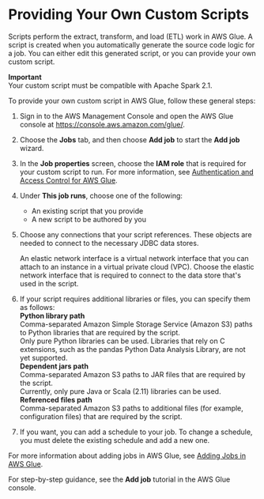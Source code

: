# Providing Your Own Custom Scripts<a name="console-custom-created"></a>

Scripts perform the extract, transform, and load \(ETL\) work in AWS Glue\. A script is created when you automatically generate the source code logic for a job\. You can either edit this generated script, or you can provide your own custom script\.

**Important**  
Your custom script must be compatible with Apache Spark 2\.1\.

To provide your own custom script in AWS Glue, follow these general steps:

1. Sign in to the AWS Management Console and open the AWS Glue console at [https://console\.aws\.amazon\.com/glue/](https://console.aws.amazon.com/glue/)\.

1. Choose the **Jobs** tab, and then choose **Add job** to start the **Add job** wizard\.

1. In the **Job properties** screen, choose the **IAM role** that is required for your custom script to run\. For more information, see [Authentication and Access Control for AWS Glue](authentication-and-access-control.md)\.

1. Under **This job runs**, choose one of the following:
   + An existing script that you provide
   + A new script to be authored by you

1. Choose any connections that your script references\. These objects are needed to connect to the necessary JDBC data stores\.

   An elastic network interface is a virtual network interface that you can attach to an instance in a virtual private cloud \(VPC\)\. Choose the elastic network interface that is required to connect to the data store that's used in the script\.

1. If your script requires additional libraries or files, you can specify them as follows:  
**Python library path**  
Comma\-separated Amazon Simple Storage Service \(Amazon S3\) paths to Python libraries that are required by the script\.  
Only pure Python libraries can be used\. Libraries that rely on C extensions, such as the pandas Python Data Analysis Library, are not yet supported\.  
**Dependent jars path**  
Comma\-separated Amazon S3 paths to JAR files that are required by the script\.  
Currently, only pure Java or Scala \(2\.11\) libraries can be used\.  
**Referenced files path**  
Comma\-separated Amazon S3 paths to additional files \(for example, configuration files\) that are required by the script\.

1. If you want, you can add a schedule to your job\. To change a schedule, you must delete the existing schedule and add a new one\.

For more information about adding jobs in AWS Glue, see [Adding Jobs in AWS Glue](add-job.md)\. 

For step\-by\-step guidance, see the **Add job** tutorial in the AWS Glue console\.